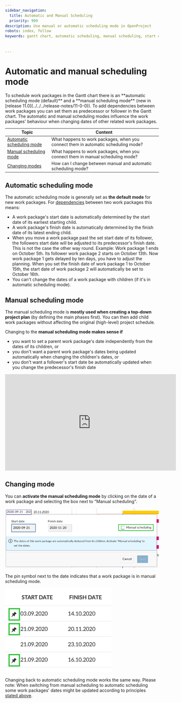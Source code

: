 ```yaml
---
sidebar_navigation:
  title: Automatic and Manual Scheduling
  priority: 999
description: Use manual or automatic scheduling mode in OpenProject
robots: index, follow
keywords: gantt chart, automatic scheduling, manual scheduling, start date, finish date, relations


---
```


# Automatic and manual scheduling mode

<div class="glossary">
To schedule work packages in the Gantt chart there is an **automatic scheduling mode (default)** and a **manual scheduling mode** (new in [release 11.0](../../../release-notes/11-0-0)). To add dependencies between work packages you can set them as predecessor or follower in the Gantt chart. The automatic and manual scheduling modes influence the work packages' behaviour when changing dates of other related work packages.



</div>

| Topic                                                   | Content                                                      |
| ------------------------------------------------------- | ------------------------------------------------------------ |
| [Automatic scheduling mode](#automatic-scheduling-mode) | What happens to work packages, when you connect them in automatic scheduling mode? |
| [Manual scheduling mode](#manual-scheduling-mode)       | What happens to work packages, when you connect them in manual scheduling mode? |
| [Changing modes](#changing-modes)                       | How can I change between manual and automatic scheduling mode? |


## Automatic scheduling mode

The automatic scheduling mode is generally set as **the default mode** for new work packages. For [dependencies](../#relations-in-the-gantt-chart) between two work packages this means:

- A work package's start date is automatically determined by the start date of its earliest starting child.
- A work package's finish date is automatically determined by the finish date of its latest ending child.
- When you move a work package past the set start date of its follower, the followers start date will be adjusted to its predecessor's finish date. This is not the case the other way round.
  Example: Work package 1 ends on October 5th. Its follower work package 2 starts on October 13th. Now work package 1 gets delayed by ten days, you have to adjust the planning. When you set the finish date of work package 1 to October 15th, the start date of work package 2 will automatically be set to October 16th.
- You can't change the dates of a work package with children (if it's in automatic scheduling mode).

## Manual scheduling mode

The manual scheduling mode is **mostly used when creating a top-down project plan** (by defining the main phases first). You can then add child work packages without affecting the original (high-level) project schedule.

Changing to the **manual scheduling mode makes sense if**

- you want to set a parent work package's date independently from the dates of its children, or
- you don't want a parent work package's dates being updated automatically when changing the children's dates, or
- you don't want a follower's start date be automatically updated when you change the predecessor's finish date

<iframe width="560" height="315" src="https://www.youtube-nocookie.com/embed/Me4cMULZKRM" frameborder="0" allow="accelerometer; autoplay; clipboard-write; encrypted-media; gyroscope; picture-in-picture" allowfullscreen></iframe>


## Changing mode

You can **activate the manual scheduling mode** by clicking on the date of a work package and selecting the box next to "Manual scheduling".

![image-20200929160916841](image-20200929160916841.png)

The pin symbol next to the date indicates that a work package is in manual scheduling mode.

![image-20200929161237109](image-20200929161237109.png)

Changing back to automatic scheduling mode works the same way. Please note: When switching from manual scheduling to automatic scheduling some work packages' dates might be updated according to principles [stated above](#automatic-scheduling-mode).
